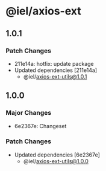 # @iel/axios-ext

## 1.0.1

### Patch Changes

- 211e14a: hotfix: update package
- Updated dependencies [211e14a]
  - @iel/axios-ext-utils@1.0.1

## 1.0.0

### Major Changes

- 6e2367e: Changeset

### Patch Changes

- Updated dependencies [6e2367e]
  - @iel/axios-ext-utils@1.0.0
